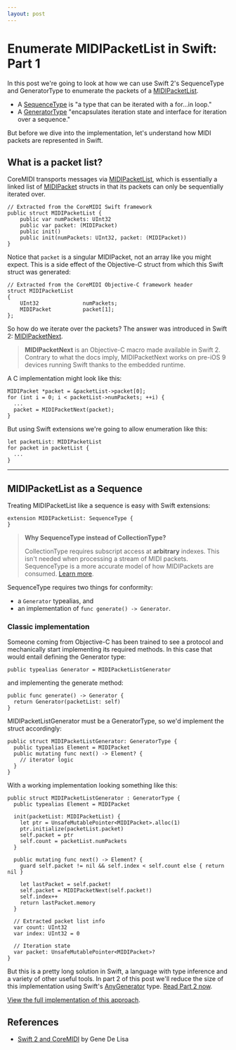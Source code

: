 ```yaml
---
layout: post
---
```


# Enumerate MIDIPacketList in Swift: Part 1

In this post we're going to look at how we can use Swift 2's SequenceType and GeneratorType to enumerate the packets of a [MIDIPacketList].

- A [SequenceType] is "a type that can be iterated with a for...in loop."
- A [GeneratorType] "encapsulates iteration state and interface for iteration over a sequence."

But before we dive into the implementation, let's understand how MIDI packets are represented in Swift.

## What is a packet list?

CoreMIDI transports messages via [MIDIPacketList], which is essentially a linked list of [MIDIPacket] structs in that its packets can only be sequentially iterated over.

```language-swift
// Extracted from the CoreMIDI Swift framework
public struct MIDIPacketList {
    public var numPackets: UInt32
    public var packet: (MIDIPacket)
    public init()
    public init(numPackets: UInt32, packet: (MIDIPacket))
}
```

Notice that `packet` is a singular MIDIPacket, not an array like you might expect. This is a side effect of the Objective-C struct from which this Swift struct was generated:

```language-objectivec
// Extracted from the CoreMIDI Objective-C framework header
struct MIDIPacketList
{
	UInt32  			numPackets;	
	MIDIPacket  		packet[1];
};
```

So how do we iterate over the packets? The answer was introduced in Swift 2: [MIDIPacketNext].

> **MIDIPacketNext** is an Objective-C macro made available in Swift 2. Contrary to what the docs imply, MIDIPacketNext works on pre-iOS 9 devices running Swift thanks to the embedded runtime.

A C implementation might look like this:

```language-objectivec
MIDIPacket *packet = &packetList->packet[0];
for (int i = 0; i < packetList->numPackets; ++i) {
  ...
  packet = MIDIPacketNext(packet);
}
```

But using Swift extensions we're going to allow enumeration like this:

```language-swift
let packetList: MIDIPacketList
for packet in packetList {
  ...
}
```

---

## MIDIPacketList as a Sequence

Treating MIDIPacketList like a sequence is easy with Swift extensions:

```language-swift
extension MIDIPacketList: SequenceType {
}
```

> **Why SequenceType instead of CollectionType?**
>
> CollectionType requires subscript access at **arbitrary** indexes. This isn't needed when processing a stream of MIDI packets. SequenceType is a more accurate model of how MIDIPackets are consumed. [Learn more](http://stackoverflow.com/questions/30565875/what-is-the-difference-between-sequencetype-and-collectiontype-in-swift).

SequenceType requires two things for conformity:

- a `Generator` typealias, and
- an implementation of `func generate() -> Generator`.

### Classic implementation

Someone coming from Objective-C has been trained to see a protocol and mechanically start implementing its required methods. In this case that would entail defining the Generator type:

```language-swift
public typealias Generator = MIDIPacketListGenerator
```

and implementing the generate method:

```language-swift
public func generate() -> Generator {
  return Generator(packetList: self)
}
```

MIDIPacketListGenerator must be a GeneratorType, so we'd implement the struct accordingly:

```language-swift
public struct MIDIPacketListGenerator: GeneratorType {
  public typealias Element = MIDIPacket
  public mutating func next() -> Element? {
    // iterator logic
  }
}
```

With a working implementation looking something like this:

```language-swift
public struct MIDIPacketListGenerator : GeneratorType {
  public typealias Element = MIDIPacket

  init(packetList: MIDIPacketList) {
    let ptr = UnsafeMutablePointer<MIDIPacket>.alloc(1)
    ptr.initialize(packetList.packet)
    self.packet = ptr
    self.count = packetList.numPackets
  }

  public mutating func next() -> Element? {
    guard self.packet != nil && self.index < self.count else { return nil }

    let lastPacket = self.packet!
    self.packet = MIDIPacketNext(self.packet!)
    self.index++
    return lastPacket.memory
  }

  // Extracted packet list info
  var count: UInt32
  var index: UInt32 = 0

  // Iteration state
  var packet: UnsafeMutablePointer<MIDIPacket>?
}
```

But this is a pretty long solution in Swift, a language with type inference and a variety of other useful tools. In part 2 of this post we'll reduce the size of this implementation using Swift's [AnyGenerator] type. [Read Part 2 now](http://design.featherless.software/enumerate-midipacketlist-in-swift-part-2/).

[View the full implementation of this approach](https://gist.github.com/jverkoey/defb7f9f3578d5cb3ff3/2055e0ec9f854b4511e799d15411886242e68ea5).

## References

- [Swift 2 and CoreMIDI](http://www.rockhoppertech.com/blog/swift-2-and-coremidi/) by Gene De Lisa

[MIDIPacketList]: https://developer.apple.com/library/ios/documentation/CoreMidi/Reference/MIDIServices_Reference/#//apple_ref/c/tdef/MIDIPacketList
[MIDIPacket]: https://developer.apple.com/library/prerelease/ios/documentation/CoreMidi/Reference/MIDIServices_Reference/index.html#//apple_ref/c/tdef/MIDIPacket
[SequenceType]: http://swiftdoc.org/v2.0/protocol/SequenceType/
[GeneratorType]: http://swiftdoc.org/v2.0/protocol/GeneratorType/
[MIDIPacketNext]: https://developer.apple.com/library/ios/documentation/CoreMidi/Reference/MIDIServices_Reference/#//apple_ref/c/func/MIDIPacketNext
[AnyGenerator]: http://swiftdoc.org/v2.0/type/AnyGenerator/
